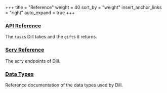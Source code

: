 +++
title = "Reference"
weight = 40
sort_by = "weight"
insert_anchor_links = "right"
auto_expand = true
+++

### [API Reference](/system/kernel/arvo/dill/tasks)

The `task`s Dill takes and the `gift`s it returns.

### [Scry Reference](/system/kernel/arvo/dill/scry)

The scry endpoints of Dill.

### [Data Types](/system/kernel/arvo/dill/data-types)

Reference documentation of the data types used by Dill.
